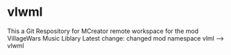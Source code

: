 # vlwml
This a Git Respository for MCreator remote workspace for the mod VillageWars Music Liblary
Latest change: changed mod namespace vlml --> vlwml
